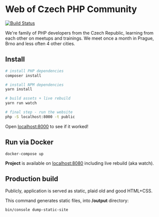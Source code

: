 # Web of Czech PHP Community

[![Build Status](https://img.shields.io/travis/pehapkari/pehapkari.cz/master.svg?style=flat-square)](https://travis-ci.org/pehapkari/pehapkari.cz)

We're family of PHP developers from the Czech Republic, learning from each other on meetups and trainings.
We meet once a month in Prague, Brno and less often 4 other cities.

## Install

```bash
# install PHP dependencies
composer install

# install NPM dependencies
yarn install

# build assets + live rebuild
yarn run watch

# final step - run the website
php -S localhost:8000 -t public
```

Open [localhost:8000](http://localhost:8000) to see if it worked!

## Run via Docker

```
docker-compose up
```

**Project** is available on [localhost:8080](http://localhost:8080) including live rebuild (aka watch).

## Production build

Publicly, application is served as static, plaid old and good HTML+CSS.

This command generates static files, into **/output** directory:
```
bin/console dump-static-site
```

